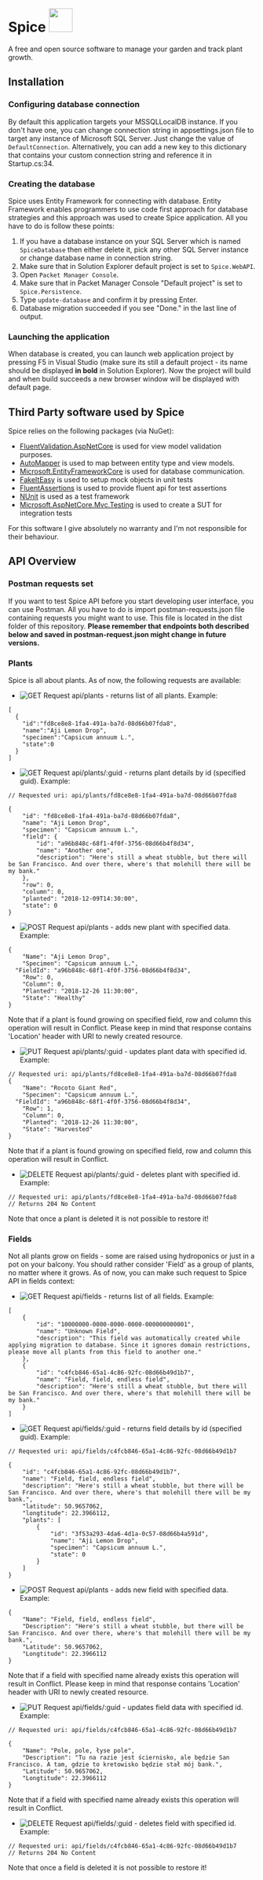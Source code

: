 # Spice <img src="images/spice-logo.png" width="48">

A free and open source software to manage your garden and track plant growth.

## Installation
### Configuring database connection
By default this application targets your MSSQLLocalDB instance. If you don't have one, you can change connection string in appsettings.json file to target any instance of Microsoft SQL Server. Just change the value of `DefaultConnection`. Alternatively, you can add a new key to this dictionary that contains your custom connection string and reference it in Startup.cs:34.

### Creating the database
Spice uses Entity Framework for connecting with database. Entity Framework enables programmers to use code first approach for database strategies and this approach was used to create Spice application. All you have to do is follow these points:
1. If you have a database instance on your SQL Server which is named `SpiceDatabase` then either delete it, pick any other SQL Server instance or change database name in connection string.
2. Make sure that in Solution Explorer default project is set to `Spice.WebAPI`.
3. Open `Packet Manager Console`.
4. Make sure that in Packet Manager Console "Default project" is set to `Spice.Persistence`.
5. Type `update-database` and confirm it by pressing Enter.
6. Database migration succeeded if you see "Done." in the last line of output.

### Launching the application
When database is created, you can launch web application project by pressing F5 in Visual Studio (make sure its still a default project - its name should be displayed **in bold** in Solution Explorer). Now the project will build and when build succeeds a new browser window will be displayed with default page.


## Third Party software used by Spice
Spice relies on the following packages (via NuGet):
* [FluentValidation.AspNetCore](https://www.nuget.org/packages/FluentValidation.AspNetCore/8.1.2) is used for view model validation purposes.
* [AutoMapper](https://www.nuget.org/packages/AutoMapper/8.0.0) is used to map between entity type and view models.
* [Microsoft.EntityFrameworkCore](https://www.nuget.org/packages/Microsoft.EntityFrameworkCore/2.2.0) is used for database communication.
* [FakeItEasy](https://www.nuget.org/packages/FakeItEasy/4.9.2) is used to setup mock objects in unit tests
* [FluentAssertions](https://www.nuget.org/packages/FluentAssertions/5.5.3) is used to provide fluent api for test assertions
* [NUnit](https://www.nuget.org/packages/NUnit/3.11.0) is used as a test framework
* [Microsoft.AspNetCore.Mvc.Testing](https://www.nuget.org/packages/Microsoft.AspNetCore.Mvc.Testing/2.2.0) is used to create a SUT for integration tests

For this software I give absolutely no warranty and I'm not responsible for their behaviour.

## API Overview
### Postman requests set
If you want to test Spice API before you start developing user interface, you can use Postman. All you have to do is import postman-requests.json file containing requests you might want to use. This file is located in the dist folder of this repository. **Please remember that endpoints both described below and saved in postman-request.json might change in future versions.**

### Plants
Spice is all about plants. As of now, the following requests are available:
* ![GET Request](https://img.shields.io/badge/Method-GET-brightgreen.svg) api/plants - returns list of all plants. Example:
```
[
  {
    "id":"fd8ce8e8-1fa4-491a-ba7d-08d66b07fda8",
    "name":"Aji Lemon Drop",
    "specimen":"Capsicum annuum L.",
    "state":0
  }
]
```

* ![GET Request](https://img.shields.io/badge/Method-GET-brightgreen.svg) api/plants/:guid - returns plant details by id (specified guid). Example:
```
// Requested uri: api/plants/fd8ce8e8-1fa4-491a-ba7d-08d66b07fda8

{
    "id": "fd8ce8e8-1fa4-491a-ba7d-08d66b07fda8",
    "name": "Aji Lemon Drop",
    "specimen": "Capsicum annuum L.",
    "field": {
        "id": "a96b848c-68f1-4f0f-3756-08d66b4f8d34",
        "name": "Another one",
        "description": "Here's still a wheat stubble, but there will be San Francisco. And over there, where's that molehill there will be my bank."
    },
    "row": 0,
    "column": 0,
    "planted": "2018-12-09T14:30:00",
    "state": 0
}
```

* ![POST Request](https://img.shields.io/badge/Method-POST-yellow.svg) api/plants - adds new plant with specified data. Example:
```
{
	"Name": "Aji Lemon Drop",
	"Specimen": "Capsicum annuum L.",
  "FieldId": "a96b848c-68f1-4f0f-3756-08d66b4f8d34",
	"Row": 0,
	"Column": 0,
	"Planted": "2018-12-26 11:30:00",
	"State": "Healthy"
}
```
Note that if a plant is found growing on specified field, row and column this operation will result in Conflict. Please keep in mind that response contains 'Location' header with URI to newly created resource.

* ![PUT Request](https://img.shields.io/badge/Method-PUT-blue.svg) api/plants/:guid - updates plant data with specified id. Example:
```
// Requested uri: api/plants/fd8ce8e8-1fa4-491a-ba7d-08d66b07fda8
{
	"Name": "Rocoto Giant Red",
	"Specimen": "Capsicum annuum L.",
  "FieldId": "a96b848c-68f1-4f0f-3756-08d66b4f8d34",
	"Row": 1,
	"Column": 0,
	"Planted": "2018-12-26 11:30:00",
	"State": "Harvested"
}
```
Note that if a plant is found growing on specified field, row and column this operation will result in Conflict.

* ![DELETE Request](https://img.shields.io/badge/Method-DELETE-red.svg) api/plants/:guid - deletes plant with specified id. Example:
```
// Requested uri: api/plants/fd8ce8e8-1fa4-491a-ba7d-08d66b07fda8
// Returns 204 No Content
```
Note that once a plant is deleted it is not possible to restore it!

### Fields
Not all plants grow on fields - some are raised using hydroponics or just in a pot on your balcony. You should rather consider 'Field' as a group of plants, no matter where it grows. As of now, you can make such request to Spice API in fields context:
* ![GET Request](https://img.shields.io/badge/Method-GET-brightgreen.svg) api/fields - returns list of all fields. Example:
```
[
    {
        "id": "10000000-0000-0000-0000-000000000001",
        "name": "Unknown Field",
        "description": "This field was automatically created while applying migration to database. Since it ignores domain restrictions, please move all plants from this field to another one."
    },
    {
        "id": "c4fcb846-65a1-4c86-92fc-08d66b49d1b7",
        "name": "Field, field, endless field",
        "description": "Here's still a wheat stubble, but there will be San Francisco. And over there, where's that molehill there will be my bank."
    }
]
```

* ![GET Request](https://img.shields.io/badge/Method-GET-brightgreen.svg) api/fields/:guid - returns field details by id (specified guid). Example:
```
// Requested uri: api/fields/c4fcb846-65a1-4c86-92fc-08d66b49d1b7

{
    "id": "c4fcb846-65a1-4c86-92fc-08d66b49d1b7",
    "name": "Field, field, endless field",
    "description": "Here's still a wheat stubble, but there will be San Francisco. And over there, where's that molehill there will be my bank.",
    "latitude": 50.9657062,
    "longtitude": 22.3966112,
    "plants": [
        {
            "id": "3f53a293-4da6-4d1a-0c57-08d66b4a591d",
            "name": "Aji Lemon Drop",
            "specimen": "Capsicum annuum L.",
            "state": 0
        }
    ]
}
```

* ![POST Request](https://img.shields.io/badge/Method-POST-yellow.svg) api/plants - adds new field with specified data. Example:
```
{
	"Name": "Field, field, endless field",
	"Description": "Here's still a wheat stubble, but there will be San Francisco. And over there, where's that molehill there will be my bank.",
	"Latitude": 50.9657062,
	"Longtitude": 22.3966112
}
```
Note that if a field with specified name already exists this operation will result in Conflict. Please keep in mind that response contains 'Location' header with URI to newly created resource.

* ![PUT Request](https://img.shields.io/badge/Method-PUT-blue.svg) api/fields/:guid - updates field data with specified id. Example:
```
// Requested uri: api/fields/c4fcb846-65a1-4c86-92fc-08d66b49d1b7

{
	"Name": "Pole, pole, łyse pole",
	"Description": "Tu na razie jest ściernisko, ale będzie San Francisco. A tam, gdzie to kretowisko będzie stał mój bank.",
	"Latitude": 50.9657062,
	"Longtitude": 22.3966112
}
```
Note that if a field with specified name already exists this operation will result in Conflict.

* ![DELETE Request](https://img.shields.io/badge/Method-DELETE-red.svg) api/fields/:guid - deletes field with specified id. Example:
```
// Requested uri: api/fields/c4fcb846-65a1-4c86-92fc-08d66b49d1b7
// Returns 204 No Content
```
Note that once a field is deleted it is not possible to restore it!